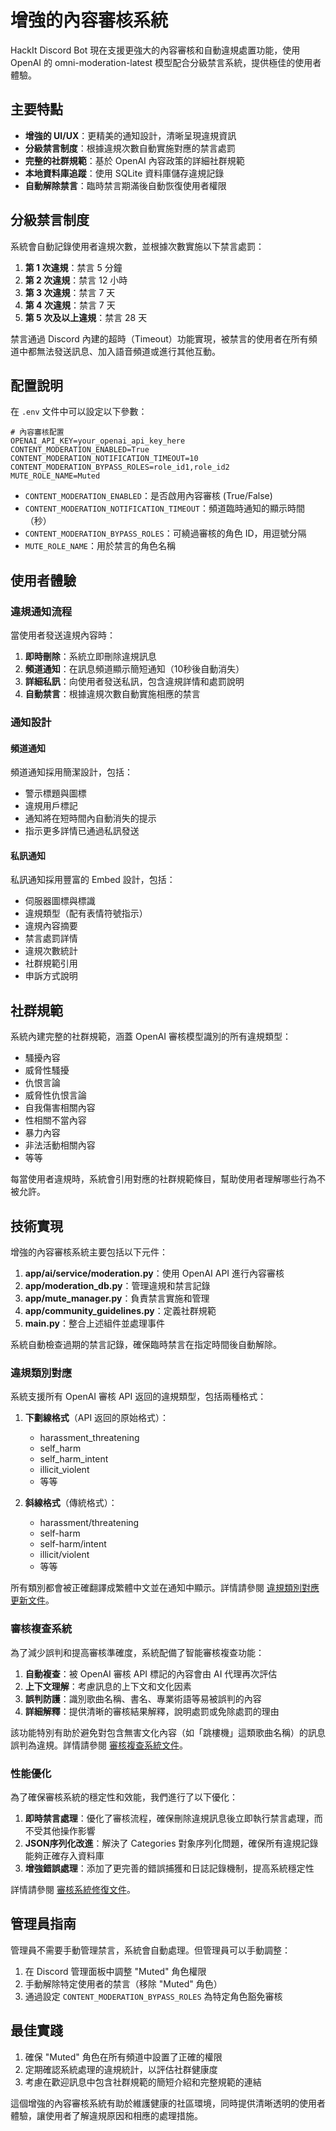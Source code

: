 # 增強的內容審核系統

HackIt Discord Bot 現在支援更強大的內容審核和自動違規處置功能，使用 OpenAI 的 omni-moderation-latest 模型配合分級禁言系統，提供極佳的使用者體驗。

## 主要特點

- **增強的 UI/UX**：更精美的通知設計，清晰呈現違規資訊
- **分級禁言制度**：根據違規次數自動實施對應的禁言處罰
- **完整的社群規範**：基於 OpenAI 內容政策的詳細社群規範
- **本地資料庫追蹤**：使用 SQLite 資料庫儲存違規記錄
- **自動解除禁言**：臨時禁言期滿後自動恢復使用者權限

## 分級禁言制度

系統會自動記錄使用者違規次數，並根據次數實施以下禁言處罰：

1. **第 1 次違規**：禁言 5 分鐘
2. **第 2 次違規**：禁言 12 小時
3. **第 3 次違規**：禁言 7 天
4. **第 4 次違規**：禁言 7 天
5. **第 5 次及以上違規**：禁言 28 天

禁言通過 Discord 內建的超時（Timeout）功能實現，被禁言的使用者在所有頻道中都無法發送訊息、加入語音頻道或進行其他互動。

## 配置說明

在 `.env` 文件中可以設定以下參數：

```env
# 內容審核配置
OPENAI_API_KEY=your_openai_api_key_here
CONTENT_MODERATION_ENABLED=True
CONTENT_MODERATION_NOTIFICATION_TIMEOUT=10
CONTENT_MODERATION_BYPASS_ROLES=role_id1,role_id2
MUTE_ROLE_NAME=Muted
```

- `CONTENT_MODERATION_ENABLED`：是否啟用內容審核 (True/False)
- `CONTENT_MODERATION_NOTIFICATION_TIMEOUT`：頻道臨時通知的顯示時間（秒）
- `CONTENT_MODERATION_BYPASS_ROLES`：可繞過審核的角色 ID，用逗號分隔
- `MUTE_ROLE_NAME`：用於禁言的角色名稱

## 使用者體驗

### 違規通知流程

當使用者發送違規內容時：

1. **即時刪除**：系統立即刪除違規訊息
2. **頻道通知**：在訊息頻道顯示簡短通知（10秒後自動消失）
3. **詳細私訊**：向使用者發送私訊，包含違規詳情和處罰說明
4. **自動禁言**：根據違規次數自動實施相應的禁言

### 通知設計

#### 頻道通知

頻道通知採用簡潔設計，包括：
- 警示標題與圖標
- 違規用戶標記
- 通知將在短時間內自動消失的提示
- 指示更多詳情已通過私訊發送

#### 私訊通知

私訊通知採用豐富的 Embed 設計，包括：
- 伺服器圖標與標識
- 違規類型（配有表情符號指示）
- 違規內容摘要
- 禁言處罰詳情
- 違規次數統計
- 社群規範引用
- 申訴方式說明

## 社群規範

系統內建完整的社群規範，涵蓋 OpenAI 審核模型識別的所有違規類型：

- 騷擾內容
- 威脅性騷擾
- 仇恨言論
- 威脅性仇恨言論
- 自我傷害相關內容
- 性相關不當內容
- 暴力內容
- 非法活動相關內容
- 等等

每當使用者違規時，系統會引用對應的社群規範條目，幫助使用者理解哪些行為不被允許。

## 技術實現

增強的內容審核系統主要包括以下元件：

1. **app/ai/service/moderation.py**：使用 OpenAI API 進行內容審核
2. **app/moderation_db.py**：管理違規和禁言記錄
3. **app/mute_manager.py**：負責禁言實施和管理
4. **app/community_guidelines.py**：定義社群規範
5. **main.py**：整合上述組件並處理事件

系統自動檢查過期的禁言記錄，確保臨時禁言在指定時間後自動解除。

### 違規類別對應

系統支援所有 OpenAI 審核 API 返回的違規類型，包括兩種格式：

1. **下劃線格式**（API 返回的原始格式）：
   - harassment_threatening
   - self_harm
   - self_harm_intent
   - illicit_violent
   - 等等

2. **斜線格式**（傳統格式）：
   - harassment/threatening
   - self-harm
   - self-harm/intent
   - illicit/violent
   - 等等

所有類別都會被正確翻譯成繁體中文並在通知中顯示。詳情請參閱 [違規類別對應更新文件](updates/category_mapping_update.md)。

### 審核複查系統

為了減少誤判和提高審核準確度，系統配備了智能審核複查功能：

1. **自動複查**：被 OpenAI 審核 API 標記的內容會由 AI 代理再次評估
2. **上下文理解**：考慮訊息的上下文和文化因素
3. **誤判防護**：識別歌曲名稱、書名、專業術語等易被誤判的內容
4. **詳細解釋**：提供清晰的審核結果解釋，說明處罰或免除處罰的理由

該功能特別有助於避免對包含無害文化內容（如「跳樓機」這類歌曲名稱）的訊息誤判為違規。詳情請參閱 [審核複查系統文件](updates/moderation_review.md)。

### 性能優化

為了確保審核系統的穩定性和效能，我們進行了以下優化：

1. **即時禁言處理**：優化了審核流程，確保刪除違規訊息後立即執行禁言處理，而不受其他操作影響
2. **JSON序列化改進**：解決了 Categories 對象序列化問題，確保所有違規記錄能夠正確存入資料庫
3. **增強錯誤處理**：添加了更完善的錯誤捕獲和日誌記錄機制，提高系統穩定性

詳情請參閱 [審核系統修復文件](updates/moderation_fixes.md)。

## 管理員指南

管理員不需要手動管理禁言，系統會自動處理。但管理員可以手動調整：

1. 在 Discord 管理面板中調整 "Muted" 角色權限
2. 手動解除特定使用者的禁言（移除 "Muted" 角色）
3. 通過設定 `CONTENT_MODERATION_BYPASS_ROLES` 為特定角色豁免審核

## 最佳實踐

1. 確保 "Muted" 角色在所有頻道中設置了正確的權限
2. 定期確認系統處理的違規統計，以評估社群健康度
3. 考慮在歡迎訊息中包含社群規範的簡短介紹和完整規範的連結

這個增強的內容審核系統有助於維護健康的社區環境，同時提供清晰透明的使用者體驗，讓使用者了解違規原因和相應的處理措施。
